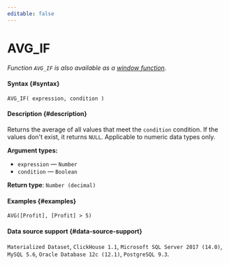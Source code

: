 ```yaml
---
editable: false
---
```


# AVG_IF

_Function `AVG_IF` is also available as a [window function](AVG_IF_WINDOW.md)._

#### Syntax {#syntax}


```
AVG_IF( expression, condition )
```

#### Description {#description}
Returns the average of all values that meet the `condition` condition. If the values don't exist, it returns `NULL`. Applicable to numeric data types only.

**Argument types:**
- `expression` — `Number`
- `condition` — `Boolean`


**Return type**: `Number (decimal)`

#### Examples {#examples}

```
AVG([Profit], [Profit] > 5)
```


#### Data source support {#data-source-support}

`Materialized Dataset`, `ClickHouse 1.1`, `Microsoft SQL Server 2017 (14.0)`, `MySQL 5.6`, `Oracle Database 12c (12.1)`, `PostgreSQL 9.3`.

